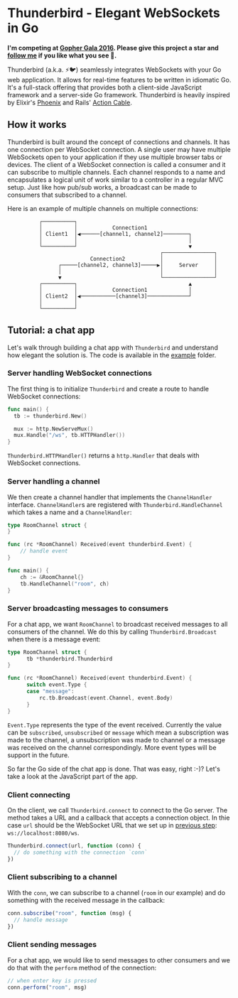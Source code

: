 # Thunderbird - Elegant WebSockets in Go

**I'm competing at [Gopher Gala 2016](http://gophergala.com/). Please give
this project a star and [follow me](https://github.com/jingweno) if you like what you see :beers:.**

Thunderbird (a.k.a. :zap::bird:) seamlessly integrates WebSockets with your Go web application. It allows for real-time features to be written in idiomatic Go. It's a full-stack offering that provides both a client-side JavaScript framework and a server-side Go framework. Thunderbird is heavily inspired by Elixir's [Phoenix](http://www.phoenixframework.org/) and Rails' [Action Cable](https://github.com/rails/rails/tree/master/actioncable).

## How it works

Thunderbird is built around the concept of connections and channels. It
has one connection per WebSocket connection. A single user may have
multiple WebSockets open to your application if they use multiple
browser tabs or devices. The client of a WebSocket connection is called
a consumer and it can subscribe to multiple channels. Each channel responds
to a name and encapsulates a logical unit of work similar to a controller
in a regular MVC setup. Just like how pub/sub works, a broadcast can be made
to consumers that subscribed to a channel.

Here is an example of multiple channels on multiple connections:

```
          ┌──────────┐
          │          │           Connection1
          │ Client1  │◀──────[channel1, channel2]────────┐
          │          │                                   │
          └──────────┘                                   ▼
                                                ┌────────────────┐
                          Connection2           │                │
                ┌─────[channel2, channel3]─────▶│     Server     │
                │                               │                │
                ▼                               └────────────────┘
          ┌──────────┐                                   ▲
          │          │           Connection1             │
          │ Client2  │◀───────────[channel3]─────────────┘
          │          │
          └──────────┘
```

## Tutorial: a chat app

Let's walk through building a chat app with `Thunderbird` and understand
how elegant the solution is. The code is available in the
[example](https://github.com/gophergala2016/thunderbird/tree/master/example) folder.

### Server handling WebSocket connections

The first thing is to initialize `Thunderbird` and create a route to
handle WebSocket connections:

```go
func main() {
  tb := thunderbird.New()

  mux := http.NewServeMux()
  mux.Handle("/ws", tb.HTTPHandler())
}
```

`Thunderbird.HTTPHandler()` returns a `http.Handler` that deals with
WebSocket connections.

### Server handling a channel

We then create a channel handler that implements the
`ChannelHandler` interface. `ChannelHandler`s are registered with `Thunderbird.HandleChannel` which takes a name and a `ChannelHandler`:

```go
type RoomChannel struct {
}

func (rc *RoomChannel) Received(event thunderbird.Event) {
    // handle event
}

func main() {
    ch := &RoomChannel{}
    tb.HandleChannel("room", ch)
}
```

### Server broadcasting messages to consumers

For a chat app, we want `RoomChannel` to broadcast received
messages to all consumers of the channel. We do this by calling
`Thunderbird.Broadcast` when there is a message event:

```go
type RoomChannel struct {
	  tb *thunderbird.Thunderbird
}

func (rc *RoomChannel) Received(event thunderbird.Event) {
	  switch event.Type {
	  case "message":
		  rc.tb.Broadcast(event.Channel, event.Body)
	  }
}
```

`Event.Type` represents the type of the event received. Currently the value can be `subscribed`, `unsubscribed` or `message` which mean a subscription was made to the channel, a unsubscription was made to channel or a message was received on the channel correspondingly. More event types will be support in the future.

So far the Go side of the chat app is done. That was easy, right :-)? Let's take a
look at the JavaScript part of the app.

### Client connecting

On the client, we call `Thunderbird.connect` to connect to the Go server.
The method takes a URL and a callback that accepts a connection object.
In thie case `url` should be the WebSocket URL that we set up in
[previous step](https://github.com/gophergala2016/thunderbird#server-handling-websocket-connections): `ws://localhost:8080/ws`.

```js
Thunderbird.connect(url, function (conn) {
  // do something with the connection `conn`
})
```

### Client subscribing to a channel

With the `conn`, we can subscribe to a channel (`room` in our example) and do something with the received message in the callback:

```js
conn.subscribe("room", function (msg) {
  // handle message
})
```

### Client sending messages

For a chat app, we would like to send messages to other consumers and we
do that with the `perform` method of the connection:

```js
// when enter key is pressed
conn.perform("room", msg)
```
